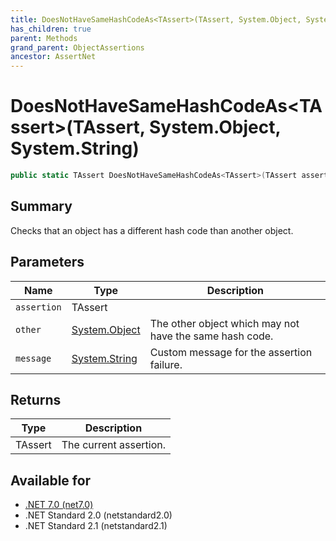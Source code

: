```yaml
---
title: DoesNotHaveSameHashCodeAs<TAssert>(TAssert, System.Object, System.String)
has_children: true
parent: Methods
grand_parent: ObjectAssertions
ancestor: AssertNet
---
```

# DoesNotHaveSameHashCodeAs&lt;TAssert&gt;(TAssert, System.Object, System.String)

```csharp
public static TAssert DoesNotHaveSameHashCodeAs<TAssert>(TAssert assertion, System.Object other, System.String message);
```

## Summary
Checks that an object has a different hash code than another object.

## Parameters
|Name|Type|Description|
|-|-|-|
|`assertion`|TAssert||
|`other`|[System.Object](https://learn.microsoft.com/en-us/dotnet/api/system.object)|The other object which may not have the same hash code.|
|`message`|[System.String](https://learn.microsoft.com/en-us/dotnet/api/system.string)|Custom message for the assertion failure.|

## Returns
|Type|Description|
|-|-|
|TAssert|The current assertion.|

## Available for
- [.NET 7.0 (net7.0)](https://versionsof.net/core/7.0/)
- .NET Standard 2.0 (netstandard2.0)
- .NET Standard 2.1 (netstandard2.1)

